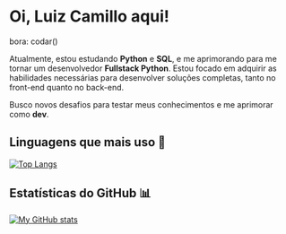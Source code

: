 # Oi, Luiz Camillo aqui!
 bora:
   codar()

Atualmente, estou estudando **Python** e **SQL**, e me aprimorando para me tornar um desenvolvedor **Fullstack Python**. Estou focado em adquirir as habilidades necessárias para desenvolver soluções completas, tanto no front-end quanto no back-end.

Busco novos desafios para testar meus conhecimentos e me aprimorar como **dev**.

## Linguagens que mais uso 🚀

[![Top Langs](https://github-readme-stats.vercel.app/api/top-langs/?username=luiz-camillo&layout=compact&theme=radical)](https://github.com/luiz-camillo)

## Estatísticas do GitHub 📊

[![My GitHub stats](https://github-readme-stats.vercel.app/api?username=luiz-camillo&count_private=true&show_icons=true&theme=radical)](https://github.com/luiz-camillo)

